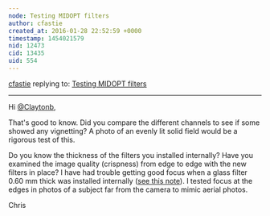 ```yaml
---
node: Testing MIDOPT filters
author: cfastie
created_at: 2016-01-28 22:52:59 +0000
timestamp: 1454021579
nid: 12473
cid: 13435
uid: 554
---
```




[cfastie](../profile/cfastie) replying to: [Testing MIDOPT filters](../notes/cfastie/12-03-2015/testing-midopt-filters)

----
Hi [@Claytonb](/profile/Claytonb),

That's good to know. Did you compare the different channels to see if some showed any vignetting? A photo of an evenly lit solid field would be a rigorous test of this.

Do you know the thickness of the filters you installed internally? 
Have you examined the image quality (crispness) from edge to edge with the new filters in place? I have had trouble getting good focus when a glass filter 0.60 mm thick was installed internally ([see this note](https://publiclab.org/notes/cfastie/01-19-2015/filters-in-focus)). I tested focus at the edges in photos of a subject far from the camera to mimic aerial photos.

Chris